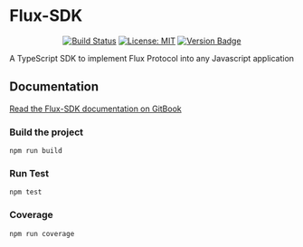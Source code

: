 # Flux-SDK

<div align="center">

[![Build Status](https://travis-ci.com/fluxprotocol/flux-sdk.svg?branch=master)](https://travis-ci.com/fluxprotocol/flux-sdk)
[![License: MIT](https://img.shields.io/badge/License-MIT-yellow.svg)](https://opensource.org/licenses/MIT)
[![Version Badge](http://versionbadg.es//fluxprotocol/flux-sdk.svg)](https://npmjs.org/package/flux-sdk)
</div>

A TypeScript SDK to implement Flux Protocol into any Javascript application

## Documentation

[Read the Flux-SDK documentation on GitBook](https://fluxprotocol.gitbook.io/)

### Build the project

    npm run build

### Run Test

    npm test

### Coverage

    npm run coverage
